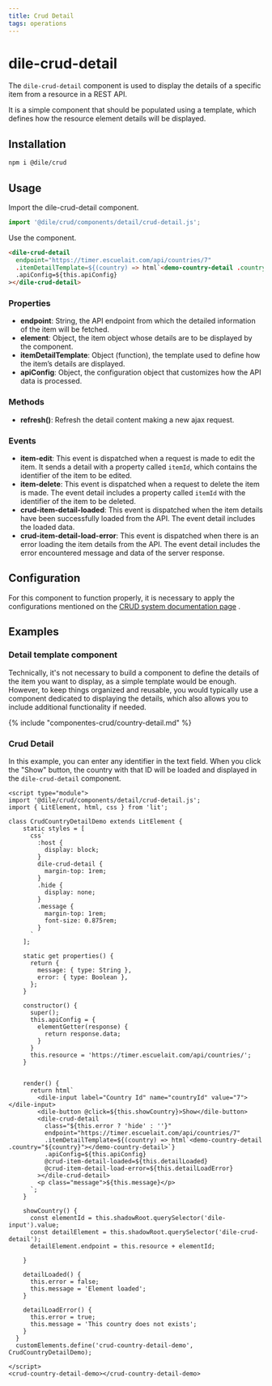 ```yaml
---
title: Crud Detail
tags: operations
---
```


# dile-crud-detail

The `dile-crud-detail` component is used to display the details of a specific item from a resource in a REST API.

It is a simple component that should be populated using a template, which defines how the resource element details will be displayed.

## Installation

```bash
npm i @dile/crud
```

## Usage

Import the dile-crud-detail component.

```javascript
import '@dile/crud/components/detail/crud-detail.js';
```

Use the component.

```html
<dile-crud-detail
  endpoint="https://timer.escuelait.com/api/countries/7"
  .itemDetailTemplate=${(country) => html`<demo-country-detail .country="${country}"></demo-country-detail>`}
  .apiConfig=${this.apiConfig}
></dile-crud-detail>
```

### Properties

- **endpoint**: String, the API endpoint from which the detailed information of the item will be fetched.
- **element**: Object, the item object whose details are to be displayed by the component.
- **itemDetailTemplate**: Object (function), the template used to define how the item’s details are displayed.
- **apiConfig**: Object, the configuration object that customizes how the API data is processed.

### Methods

- **refresh()**: Refresh the detail content making a new ajax request.

### Events

- **item-edit**: This event is dispatched when a request is made to edit the item. It sends a detail with a property called `itemId`, which contains the identifier of the item to be edited.
- **item-delete**: This event is dispatched when a request to delete the item is made. The event detail includes a property called `itemId` with the identifier of the item to be deleted.
- **crud-item-detail-loaded**: This event is dispatched when the item details have been successfully loaded from the API. The event detail includes the loaded data.
- **crud-item-detail-load-error**: This event is dispatched when there is an error loading the item details from the API. The event detail includes the error encountered message and data of the server response.

## Configuration

For this component to function properly, it is necessary to apply the configurations mentioned on the [CRUD system documentation page](/crud/)  .

## Examples

### Detail template component

Technically, it's not necessary to build a component to define the details of the item you want to display, as a simple template would be enough. However, to keep things organized and reusable, you would typically use a component dedicated to displaying the details, which also allows you to include additional functionality if needed.

{% include "componentes-crud/country-detail.md" %}

### Crud Detail 

In this example, you can enter any identifier in the text field. When you click the "Show" button, the country with that ID will be loaded and displayed in the `dile-crud-detail` component.

```html:preview
<script type="module">
import '@dile/crud/components/detail/crud-detail.js';
import { LitElement, html, css } from 'lit';

class CrudCountryDetailDemo extends LitElement {
    static styles = [
      css`
        :host {
          display: block;
        }
        dile-crud-detail {
          margin-top: 1rem;
        }
        .hide {
          display: none;
        }
        .message {
          margin-top: 1rem;
          font-size: 0.875rem;  
        }
      `
    ];

    static get properties() {
      return {
        message: { type: String },
        error: { type: Boolean },
      };
    }

    constructor() {
      super();
      this.apiConfig = {
        elementGetter(response) {
          return response.data;
        }
      }
      this.resource = 'https://timer.escuelait.com/api/countries/';
    }


    render() {
      return html`
        <dile-input label="Country Id" name="countryId" value="7"></dile-input>
        <dile-button @click=${this.showCountry}>Show</dile-button>
        <dile-crud-detail
          class="${this.error ? 'hide' : ''}"
          endpoint="https://timer.escuelait.com/api/countries/7"
          .itemDetailTemplate=${(country) => html`<demo-country-detail .country="${country}"></demo-country-detail>`}
          .apiConfig=${this.apiConfig}
          @crud-item-detail-loaded=${this.detailLoaded}
          @crud-item-detail-load-error=${this.detailLoadError}
        ></dile-crud-detail>
        <p class="message">${this.message}</p>
      `;
    }

    showCountry() {
      const elementId = this.shadowRoot.querySelector('dile-input').value;
      const detailElement = this.shadowRoot.querySelector('dile-crud-detail');
      detailElement.endpoint = this.resource + elementId;

    }

    detailLoaded() {
      this.error = false;
      this.message = 'Element loaded';
    }

    detailLoadError() {
      this.error = true;
      this.message = 'This country does not exists';
    }
  }
  customElements.define('crud-country-detail-demo', CrudCountryDetailDemo);

</script>
<crud-country-detail-demo></crud-country-detail-demo>
```